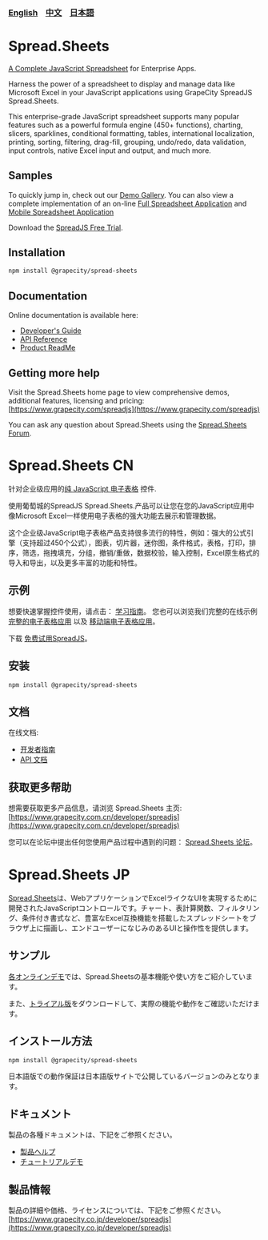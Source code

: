### [English](#spreadsheets) &nbsp;&nbsp;&nbsp;[中文](#spreadsheets-cn)  &nbsp;&nbsp;&nbsp;[日本語](#spreadsheets-jp) 
# Spread.Sheets
[A Complete JavaScript Spreadsheet](https://www.grapecity.com/spreadjs) for Enterprise Apps.

Harness the power of a spreadsheet to display and manage data like Microsoft Excel in your JavaScript applications using GrapeCity SpreadJS Spread.Sheets.
 
This enterprise-grade JavaScript spreadsheet supports many popular features such as a powerful formula engine (450+ functions), charting, slicers, sparklines, conditional formatting, tables, international localization, printing, sorting, filtering, drag-fill, grouping, undo/redo, data validation, input controls, native Excel input and output, and much more.

## Samples

To quickly jump in, check out our [Demo Gallery](https://www.grapecity.com/demos/spread/JS/TutorialSample/#/).
You can also view a complete implementation of an on-line [Full Spreadsheet Application](https://www.grapecity.com/demos/spread/JS/InspectorSample/) and [Mobile Spreadsheet Application](https://www.grapecity.com/demos/spread/JS/ExcelMobileSample/)

Download the [SpreadJS Free Trial](https://www.grapecity.com/download/spreadjs).

## Installation
```sh
npm install @grapecity/spread-sheets
```

## Documentation
Online documentation is available here:
- [Developer's Guide](http://help.grapecity.com/spread/SpreadSheets12/webframe.html#welcome.html)
- [API Reference](http://help.grapecity.com/spread/SpreadSheets12/webframe.html#API%20Documentation.html)
- [Product ReadMe](http://help.grapecity.com/spread/SpreadSheets12ReadMe/webframe.html#readme.html)

## Getting more help
Visit the Spread.Sheets home page to view comprehensive demos, additional features, licensing and pricing:
[https://www.grapecity.com/spreadjs](https://www.grapecity.com/spreadjs)

You can ask any question about Spread.Sheets using the [Spread.Sheets Forum](https://www.grapecity.com/forums/spread-sheets).


# Spread.Sheets CN

针对企业级应用的[纯 JavaScript 电子表格](https://www.grapecity.com.cn/developer/spreadjs) 控件.

使用葡萄城的SpreadJS Spread.Sheets.产品可以让您在您的JavaScript应用中像Microsoft Excel一样使用电子表格的强大功能去展示和管理数据。

这个企业级JavaScript电子表格产品支持很多流行的特性，例如：强大的公式引擎（支持超过450个公式），图表，切片器，迷你图，条件格式，表格，打印，排序，筛选，拖拽填充，分组，撤销/重做，数据校验，输入控制，Excel原生格式的导入和导出，以及更多丰富的功能和特性。

## 示例

想要快速掌握控件使用，请点击： [学习指南](https://demo.grapecity.com.cn/SpreadJS/TutorialSample/#/samples)。
您也可以浏览我们完整的在线示例 [完整的电子表格应用](https://demo.grapecity.com.cn/spreadjs/ExcelLikeSample/inspector.html) 以及 [移动端电子表格应用](https://demo.grapecity.com.cn/spreadjs/mobilesample/)。

下载 [免费试用SpreadJS](https://www.grapecity.com.cn/download/?pid=57)。

## 安装
```sh
npm install @grapecity/spread-sheets
```

## 文档
在线文档:
- [开发者指南](http://help.grapecity.com.cn/pages/viewpage.action?pageId=5971411)
- [API 文档](http://help.grapecity.com/spread/SpreadSheets12/webframe.html#API%20Documentation.html)

## 获取更多帮助
想需要获取更多产品信息，请浏览 Spread.Sheets 主页:
[https://www.grapecity.com.cn/developer/spreadjs](https://www.grapecity.com.cn/developer/spreadjs)

您可以在论坛中提出任何您使用产品过程中遇到的问题： [Spread.Sheets 论坛](https://gcdn.grapecity.com.cn/showforum-185-1.html)。


# Spread.Sheets JP
[Spread.Sheets](https://www.grapecity.co.jp/developer/spreadjs)は、WebアプリケーションでExcelライクなUIを実現するために開発されたJavaScriptコントロールです。チャート、表計算関数、フィルタリング、条件付き書式など、豊富なExcel互換機能を搭載したスプレッドシートをブラウザ上に描画し、エンドユーザーになじみのあるUIと操作性を提供します。

## サンプル
[各オンラインデモ](https://www.grapecity.co.jp/developer/spreadjs/spreadsheets#demo)では、Spread.Sheetsの基本機能や使い方をご紹介しています。

また、[トライアル版](https://www.grapecity.co.jp/developer/download#javascript)をダウンロードして、実際の機能や動作をご確認いただけます。

## インストール方法
```sh
npm install @grapecity/spread-sheets
```
日本語版での動作保証は日本語版サイトで公開しているバージョンのみとなります。

## ドキュメント
製品の各種ドキュメントは、下記をご参照ください。
- [製品ヘルプ](https://docs.grapecity.com/help/spread-js/sheets/)
- [チュートリアルデモ](https://demo.grapecity.com/spread/spreadjs/sheets/tutorialsample/)

## 製品情報
製品の詳細や価格、ライセンスについては、下記をご参照ください。  
[https://www.grapecity.co.jp/developer/spreadjs](https://www.grapecity.co.jp/developer/spreadjs)
